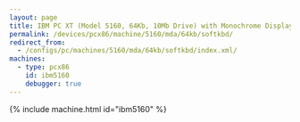 ```yaml
---
layout: page
title: IBM PC XT (Model 5160, 64Kb, 10Mb Drive) with Monochrome Display and Soft Keyboard
permalink: /devices/pcx86/machine/5160/mda/64kb/softkbd/
redirect_from:
  - /configs/pc/machines/5160/mda/64kb/softkbd/index.xml/
machines:
  - type: pcx86
    id: ibm5160
    debugger: true
---
```


{% include machine.html id="ibm5160" %}
